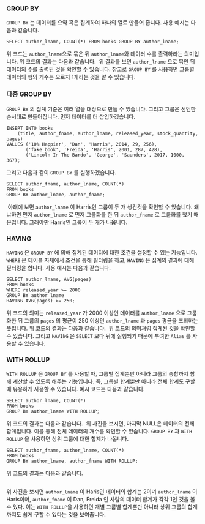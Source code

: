 <h3 id="group-by">GROUP BY</h3>
<p><code>GROUP BY</code> 는 데이터를 요약 혹은 집계하여 하나의 열로 만들어 줍니다. 사용 예시는 다음과 같습니다.</p>
<pre><code class="language-sql">SELECT author_lname, COUNT(*) FROM books GROUP BY author_lname;</code></pre>
<p>위 코드는 <code>author_lname</code>으로 묶은 뒤 <code>author_lname</code>와 데이터 수를 출력하라는 의미입니다.
위 코드의 결과는 다음과 같습니다.
<img alt="" src="https://velog.velcdn.com/images/1113mj/post/0a582200-fdbb-4dfa-949f-8a629ab6dcfb/image.png" />
위 결과를 보면 <code>author_lname</code> 으로 묶인 뒤 데이터의 수를 출력된 것을 확인할 수 있습니다.
참고로 <code>GROUP BY</code> 를 사용하면 그룹별 데이터의 행의 개수는 오로지 1개라는 것을 알 수 있습니다.</p>
<h3 id="다중-group-by">다중 GROUP BY</h3>
<p><code>GROUP BY</code> 의 집계 기준은 여러 열을 대상으로 만들 수 있습니다. 그리고 그룹은 선언한 순서대로 만들어집니다. 먼저 데이터를 더 삽입하겠습니다. </p>
<pre><code class="language-sql">INSERT INTO books
    (title, author_fname, author_lname, released_year, stock_quantity, pages)
VALUES ('10% Happier', 'Dan', 'Harris', 2014, 29, 256), 
       ('fake_book', 'Freida', 'Harris', 2001, 287, 428),
       ('Lincoln In The Bardo', 'George', 'Saunders', 2017, 1000, 367);</code></pre>
<p>그리고 다음과 같이 <code>GROUP BY</code> 를 실행하겠습니다.</p>
<pre><code class="language-sql">SELECT author_fname, author_lname, COUNT(*)
FROM books
GROUP BY author_lname, author_fname;</code></pre>
<p><img alt="" src="https://velog.velcdn.com/images/1113mj/post/ad49a5d0-85fa-46a6-9926-bb2b8d061b95/image.png" />
아래에 보면 <code>author_lname</code> 이 Harris인 그룹이 두 개 생긴것을 확인할 수 있습니다. 왜냐하면 먼저 <code>author_lname</code> 로 먼저 그룹화를 한 뒤 <code>author_fname</code> 로 그룹화를 했기 때문입니다. 그래야만 Harris인 그룹이 두 개가 나옵니다. </p>
<h3 id="having">HAVING</h3>
<p><code>HAVING</code> 은 <code>GROUP BY</code> 에 의해 집계된 데이터에 대한 조건을 설정할 수 있는 기능입니다. <code>WHERE</code> 은 테이블 자체에서 조건을 통해 필터링을 하고, <code>HAVING</code> 은 집계의 결과에 대해 필터링을 합니다. 사용 예시는 다음과 같습니다.</p>
<pre><code class="language-sql">SELECT author_lname, AVG(pages)
FROM books
WHERE released_year &gt;= 2000
GROUP BY author_lname
HAVING AVG(pages) &gt;= 250;</code></pre>
<p>위 코드의 의미는 <code>released_year</code> 가 2000 이상인 데이터를 <code>author_lname</code> 으로 그룹화한 뒤 그룹의 <code>pages</code> 의 평균이 250 이상인 <code>author_lname</code> 과 <code>pages</code> 평균을 조회하는 뜻입니다.
위 코드의 결과는 다음과 같습니다.
<img alt="" src="https://velog.velcdn.com/images/1113mj/post/8e86e01e-8d87-4748-be68-d6790a3ed9fd/image.png" />
위 코드의 의미처럼 집계된 것을 확인할 수 있습니다.
그리고 <code>HAVING</code> 은 <code>SELECT</code> 보다 뒤에 실행되기 때문에 부여한 <code>Alias</code> 를 사용할 수 있습니다.</p>
<h3 id="with-rollup">WITH ROLLUP</h3>
<p><code>WITH ROLLUP</code> 은 <code>GROUP BY</code> 를 사용할 때, 그룹별 집계뿐만 아니라 그룹의 총합까지 함께 계산할 수 있도록 해주는 기능입니다. 즉, 그룹별 합계뿐만 아니라 전체 합계도 구할 때 유용하게 사용할 수 있습니다. 예시 코드는 다음과 같습니다. </p>
<pre><code class="language-sql">SELECT author_lname, COUNT(*)
FROM books
GROUP BY author_lname WITH ROLLUP;</code></pre>
<p>위 코드의 결과는 다음과 같습니다.
<img alt="" src="https://velog.velcdn.com/images/1113mj/post/3fa04e04-a2d2-44b5-9bf3-071117545fec/image.png" />
위 사진을 보시면, 마지막 NULL은 데이터의 전체 합계입니다. 이를 통해 전체 데이터의 개수를 확인할 수 있습니다. 
<code>GROUP BY</code> 과 <code>WITH ROLLUP</code> 을 사용하면 상위 그룹에 대한 합계가 나옵니다.</p>
<pre><code class="language-sql">SELECT author_fname, author_lname, COUNT(*)
FROM books
GROUP BY author_lname, author_fname WITH ROLLUP;</code></pre>
<p>위 코드의 결과는 다음과 같습니다.
<img alt="" src="https://velog.velcdn.com/images/1113mj/post/ab2edca8-00d6-4f9d-be14-2641e351d6f9/image.png" /></p>
<p><img alt="" src="https://velog.velcdn.com/images/1113mj/post/2dad449e-46bb-423c-b40d-a46aa9cd7ba7/image.png" /></p>
<p>위 사진을 보시면 <code>author_lname</code> 이 Haris인 데이터의 합계는 2이며 <code>author_lname</code> 이 Haris이며, <code>author_fname</code> 이 Dan, Freida 인 사람의 데이터 합계가 각각 1인 것을 볼 수 있다. 이는 <code>WITH ROLLUP</code>을 사용하면 개별 그룹별 합계뿐만 아니라 상위 그룹의 합계까지도 쉽게 구할 수 있다는 것을 보여줍니다.</p>